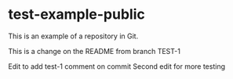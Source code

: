 # test-example-public

This is an example of a repository in Git.

This is a change on the README from branch TEST-1

Edit to add test-1 comment on commit
Second edit for more testing
